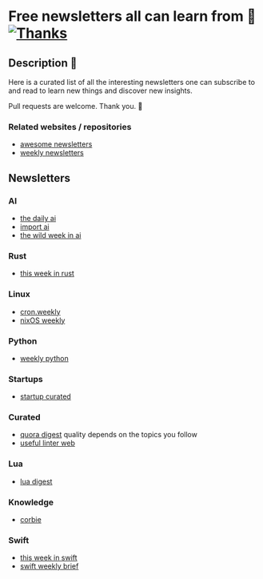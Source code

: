 # Free newsletters all can learn from 📮 [![Thanks](https://img.shields.io/badge/Say%20Thanks-💗-ff69b4.svg)](https://www.patreon.com/learnanything)
## Description 📕
Here is a curated list of all the interesting newsletters one can subscribe to and read to learn new things and discover new insights. 

Pull requests are welcome. Thank you. 💙

### Related websites / repositories 
- [awesome newsletters](https://github.com/vredniy/awesome-newsletters)
- [weekly newsletters](https://github.com/webpro/awesome-newsletters)

## Newsletters
### AI
- [the daily ai](http://thedaily.ai/)
- [import ai](https://jack-clark.net/import-ai/)
- [the wild week in ai](https://www.getrevue.co/profile/wildml)

### Rust
- [this week in rust](https://this-week-in-rust.org/)

### Linux
- [cron.weekly](https://www.cronweekly.com/)
- [nixOS weekly](http://weekly.nixos.org/2017/01-we-need-to-start-somewhere.html)

### Python
- [weekly python](http://importpython.com/newsletter/)

### Startups
- [startup curated](https://startup.curated.co/)

### Curated
- [quora digest](https://www.quora.com/topic/Quora-Weekly-Digest)
  quality depends on the topics you follow
- [useful linter web](http://usefulinterweb.com/)

### Lua
- [lua digest](http://luadigest.immortalin.com/)

### Knowledge
- [corbie](http://www.thecorbie.com/)

### Swift
- [this week in swift](https://swiftnews.curated.co/issues/124)
- [swift weekly brief](https://swiftweekly.github.io/issue-61/)